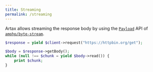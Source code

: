 ```yaml
---
title: Streaming
permalink: /streaming
---
```

Artax allows streaming the response body by using the [`Payload`](http://amphp.org/byte-stream/payload) API of [`amphp/byte-stream`](http://amphp.org/byte-stream).

```php
$response = yield $client->request("https://httpbin.org/get");

$body = $response->getBody();
while (null !== $chunk = yield $body->read()) {
    print $chunk;
}
```
